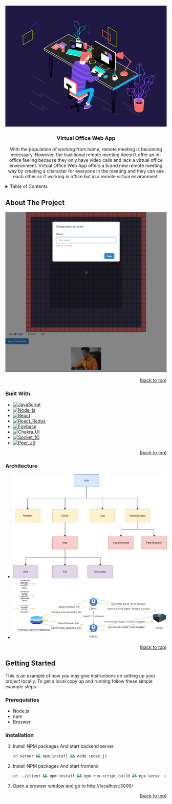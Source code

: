 <a name="readme-top"></a>

<!-- PROJECT LOGO -->
<div align="center">
<img src="images/logo.gif" alt="Logo">

<h3 align="center">Virtual Office Web App</h3>
  <p align="center">
    With the population of working from home, remote meeting is becoming necessary. However, the traditional remote meeting doesn't offer an in-office feeling because they only have video calls and lack a virtual office environment. Virtual Office Web App offers a brand new remote meeting way by creating a character for everyone in the meeting and they can see each other as if working in office but in a remote virtual environment.
  </p>
</div>



<!-- TABLE OF CONTENTS -->
<details>
  <summary>Table of Contents</summary>
  <ol>
    <li>
      <a href="#about-the-project">About The Project</a>
      <ul>
        <li><a href="#built-with">Built With</a></li>
      </ul>
      <ul>
        <li><a href="#architecture">Architecture</a></li>
      </ul>
    </li>
    <li>
      <a href="#getting-started">Getting Started</a>
      <ul>
        <li><a href="#prerequisites">Prerequisites</a></li>
        <li><a href="#installation">Installation</a></li>
      </ul>
    </li>
  </ol>
</details>



<!-- ABOUT THE PROJECT -->
## About The Project

![Screen Shot][product-screenshot]

<p align="right">(<a href="#readme-top">back to top</a>)</p>



### Built With

* [![JavaScript][JavaScript-shield]][JavaScript-url]
* [![Node_js][Node_js-shield]][Node_js-url]
* [![React][React.js]][React-url]
* [![React_Redux][React_Redux-shield]][React_Redux-url]
* [![Firebase][Firebase-shield]][Firebase-url]
* [![Chakra_UI][Chakra_UI-shield]][Chakra_UI-url]
* [![Socket_IO][Socket_IO-shield]][Socket_IO-url]
* [![Peer_JS][Peer_JS-shield]][Peer_JS-url]

<p align="right">(<a href="#readme-top">back to top</a>)</p>



### Architecture

* ![Code Architecture](images/VirtOffice-Diagram-CodeArchitecture.drawio.png)
* ![Communication Model](images/VirtOffice-Diagram-CommunicationModel.drawio.png)

<p align="right">(<a href="#readme-top">back to top</a>)</p>



<!-- GETTING STARTED -->
## Getting Started

This is an example of how you may give instructions on setting up your project locally.
To get a local copy up and running follow these simple example steps.

### Prerequisites
* Node.js
* npm
* Broswer

### Installation

1. Install NPM packages And start backend server
   ```sh
   cd server && npm install && node index.js
   ```
2. Install NPM packages And start frontend
   ```sh
   cd ../client && npm install && npm run-script build && npx serve -s build
   ```
3. Open a browser window and go to http://localhost:3000/

<p align="right">(<a href="#readme-top">back to top</a>)</p>



<!-- MARKDOWN LINKS & IMAGES -->
[product-screenshot]: images/screenshot.png
[React.js]: https://img.shields.io/badge/React-20232A?style=for-the-badge&logo=react&logoColor=61DAFB
[React-url]: https://reactjs.org/
[JavaScript-shield]: https://img.shields.io/badge/javascript-%23323330.svg?style=for-the-badge&logo=javascript&logoColor=%23F7DF1E
[JavaScript-url]: https://www.javascript.com/
[React_Redux-shield]: https://img.shields.io/badge/redux-%23593d88.svg?style=for-the-badge&logo=redux&logoColor=white
[React_Redux-url]: https://react-redux.js.org/
[Firebase-shield]: https://img.shields.io/badge/firebase-a08021?style=for-the-badge&logo=firebase&logoColor=ffcd34
[Firebase-url]: https://firebase.google.com/
[Node_js-shield]: https://img.shields.io/badge/node.js-6DA55F?style=for-the-badge&logo=node.js&logoColor=white
[Node_js-url]: https://nodejs.org/
[Chakra_UI-shield]: https://img.shields.io/badge/chakra-%234ED1C5.svg?style=for-the-badge&logo=chakraui&logoColor=white
[Chakra_UI-url]: https://v2.chakra-ui.com/
[Socket_IO-shield]: https://img.shields.io/badge/Socket.io-black?style=for-the-badge&logo=socket.io&badgeColor=010101
[Socket_IO-url]: https://socket.io/
[Peer_JS-shield]: https://img.shields.io/badge/peerjs-black?style=for-the-badge&logo=peerjs&badgeColor=010101
[Peer_JS-url]: https://peerjs.com/
